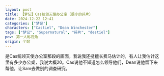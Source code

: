 ```yaml
---
layout: post
title: 【梦记】Cas统领天使办公室（很小的碎片）
date: 2024-12-22 12:41
categories: ["梦记"]
characters: ["Castiel", "Dean Winchester"]
tags: ["梦记", "Supernatural", "碎片", "destiel"]
pov: 第一人称视角
origin: 个站
---
```


是Cas统领天使办公室那段的画面，我说我还挺擅长费马估计的，有人让我估计这里有多少办公桌，我说大概20。Cas说他不知道怎么领导他们，Dean说他留下来帮他，让Sam去做别的调查研究。
